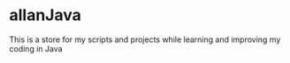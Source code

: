 # allanJava
This is a store for my scripts and projects while learning and improving my coding in Java
